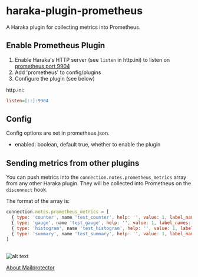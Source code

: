 # haraka-plugin-prometheus
A Haraka plugin for collecting metrics into Prometheus.

## Enable Prometheus Plugin

1. Enable Haraka's HTTP server (see `listen` in http.ini) to listen on [prometheus port 9904](https://github.com/prometheus/prometheus/wiki/Default-port-allocations)
2. Add 'prometheus' to config/plugins
3. Configure the plugin (see below)

http.ini:
```ini
listen=[::]:9904
```

## Config

Config options are set in prometheus.json.

* enabled: boolean, default true, whether to enable the plugin


## Sending metrics from other plugins

You can push metrics into the `connection.notes.prometheus_metrics` array from any other Haraka plugin. They will be collected into Prometheus on the `disconnect` hook.

The format of the array is:

```javascript
connection.notes.prometheus_metrics = [
  { type: 'counter', name 'test_counter', help: '', value: 1, label_names: ['foo', 'bar'] },
  { type: 'gauge', name 'test_gauge', help: '', value: 1, label_names: ['foo', 'bar'] },
  { type: 'histogram', name 'test_histogram', help: '', value: 1, label_names: ['foo', 'bar'] },
  { type: 'summary', name 'test_summary', help: '', value: 1, label_names: ['foo', 'bar'] }
]
```

##

![alt text](https://i1.wp.com/mailprotector.com/wp-content/uploads/2020/03/cropped-logo-2x.png)

[About Mailprotector](https://mailprotector.com/about-mailprotector)